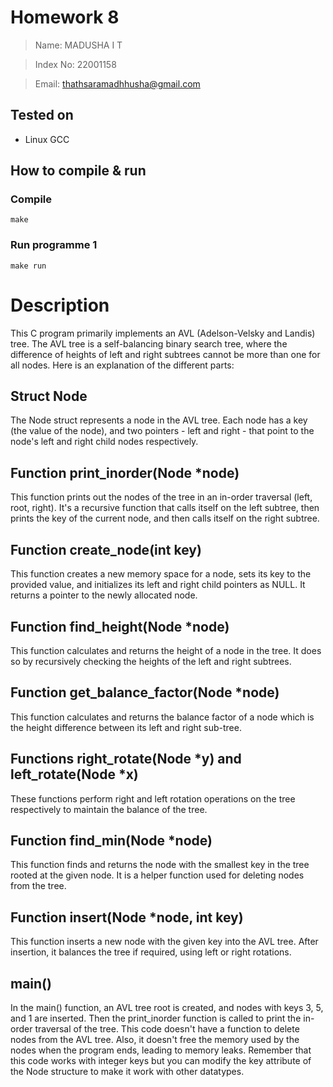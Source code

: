 # Homework 8

> Name: MADUSHA I T

> Index No: 22001158

> Email: thathsaramadhhusha@gmail.com

## Tested on

- Linux GCC

## How to compile & run

### Compile
```
make
```

### Run programme 1
```
make run
```

# Description

This C program primarily implements an AVL (Adelson-Velsky and Landis) tree. The AVL tree is a self-balancing binary search tree, where the difference of heights of left and right subtrees cannot be more than one for all nodes. Here is an explanation of the different parts:

## Struct Node
The Node struct represents a node in the AVL tree. Each node has a key (the value of the node), and two pointers - left and right - that point to the node's left and right child nodes respectively.

## Function print_inorder(Node *node)
This function prints out the nodes of the tree in an in-order traversal (left, root, right). It's a recursive function that calls itself on the left subtree, then prints the key of the current node, and then calls itself on the right subtree.

## Function create_node(int key)
This function creates a new memory space for a node, sets its key to the provided value, and initializes its left and right child pointers as NULL. It returns a pointer to the newly allocated node.

## Function find_height(Node *node)
This function calculates and returns the height of a node in the tree. It does so by recursively checking the heights of the left and right subtrees.

## Function get_balance_factor(Node *node)
This function calculates and returns the balance factor of a node which is the height difference between its left and right sub-tree.

## Functions right_rotate(Node *y) and left_rotate(Node *x)
These functions perform right and left rotation operations on the tree respectively to maintain the balance of the tree.

## Function find_min(Node *node)
This function finds and returns the node with the smallest key in the tree rooted at the given node. It is a helper function used for deleting nodes from the tree.

## Function insert(Node *node, int key)
This function inserts a new node with the given key into the AVL tree. After insertion, it balances the tree if required, using left or right rotations.

## main()
In the main() function, an AVL tree root is created, and nodes with keys 3, 5, and 1 are inserted. Then the print_inorder function is called to print the in-order traversal of the tree.
This code doesn't have a function to delete nodes from the AVL tree. Also, it doesn't free the memory used by the nodes when the program ends, leading to memory leaks.
Remember that this code works with integer keys but you can modify the key attribute of the Node structure to make it work with other datatypes.